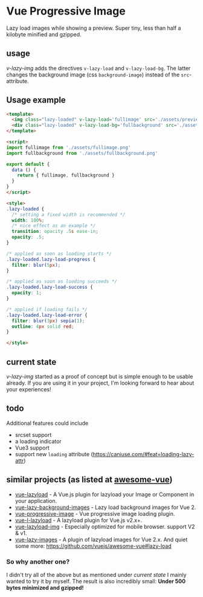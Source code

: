 # Vue Progressive Image

Lazy load images while showing a preview. Super tiny, less than half a kilobyte minified and gzipped.

## usage

*v-lazy-img* adds the directives `v-lazy-load` and `v-lazy-load-bg`. The latter changes the background image (css `background-image`) instead of the `src`-attribute.

## Usage example

```html
<template>
  <img class="lazy-loaded" v-lazy-load='fullimage' src='./assets/previewimage.jpg' />
  <div class="lazy-loaded" v-lazy-load-bg='fullbackground' src='./assets/previewbackground.jpg' />
</template>

<script>
import fullimage from './assets/fullimage.png'
import fullbackground from './assets/fullbackground.png'

export default {
  data () {
    return { fullimage, fullbackground }
  }
}
</script>

<style>
.lazy-loaded {
  /* setting a fixed width is recommended */
  width: 100%;
  /* nice effect as an example */
  transition: opacity .5s ease-in;
  opacity: .5;
}

/* applied as soon as loading starts */
.lazy-loaded.lazy-load-progress {
  filter: blur(5px);
}

/* applied as soon as loading succeeds */
.lazy-loaded.lazy-load-success {
  opacity: 1;
}

/* applied if loading fails */
.lazy-loaded.lazy-load-error {
  filter: blur(3px) sepia(1);
  outline: 4px solid red;
}

</style>
```

## current state

*v-lazy-img* started as a proof of concept but is simple enough to be usable already. If you are using it in your project, I'm looking forward to hear about your experiences!

## todo

Additional features could include

 - srcset support
 - a loading indicator
 - Vue3 support
 - support new `loading` attribute (https://caniuse.com/#feat=loading-lazy-attr)

## similar projects (as listed at [awesome-vue](https://github.com/vuejs/awesome-vue))

 - [vue-lazyload](https://github.com/hilongjw/vue-lazyload) - A Vue.js plugin for lazyload your Image or Component in your application.
 - [vue-lazy-background-images](https://github.com/darrynten/vue-lazy-background-images) - Lazy load background images for Vue 2.
 - [vue-progressive-image](https://github.com/MatteoGabriele/vue-progressive-image) - Vue progressive image loading plugin.
 - [vue-l-lazyload](https://github.com/lsycxyj/vue-l-lazyload) - A lazyload plugin for Vue.js v2.x+.
 - [vue-lazyload-img](https://github.com/JALBAA/vue-lazyload-img) - Especially optimized for mobile browser. support V2 & v1.
 - [vue-lazy-images](https://github.com/yyh1102/vue-lazyload-images) - A plugin of lazyload images for Vue 2.x.
 And quiet some more: https://github.com/vuejs/awesome-vue#lazy-load

### So why another one?

I didn't try all of the above but as mentioned under _current state_ I mainly wanted to try it by myself. The result is also incredibly small: **Under 500 bytes minimized and gzipped!**

